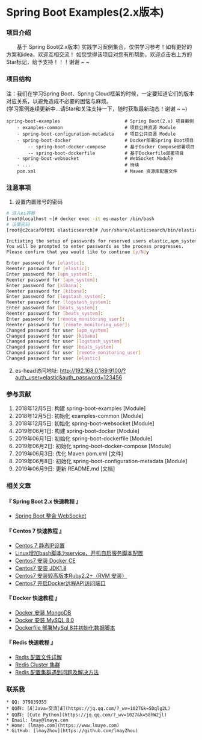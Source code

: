 # Spring Boot Examples(2.x版本)

### 项目介绍
&emsp;&emsp;基于 Spring Boot(2.x版本) 实践学习案例集合，仅供学习参考！如有更好的方案和idea，欢迎互相交流！
如您觉得该项目对您有所帮助，欢迎点击右上方的Star标记，给予支持！！！谢谢 ~ ~

### 项目结构
注：我们在学习Spring Boot、Spring Cloud框架的时候，一定要知道它们的版本对应关系，以避免造成不必要的困恼与麻烦。   
(学习案例连续更新中...请Star和关注支持一下，随时获取最新动态！谢谢 ~ ~)

    spring-boot-examples                        # Spring Boot(2.x) 项目案例
        - examples-common                       # 项目公共资源 Module
        - spring-boot-configuration-metadata    # 项目公共资源 Module
        - spring-boot-docker                    # Docker部署Spring Boot项目
            -- spring-boot-docker-compose       # 基于Docker Compose部署项目
            -- spring-boot-dockerfile           # 基于Dockerfile部署项目
        - spring-boot-websocket                 # WebSocket Module
        - ...                                   # 待续
        pom.xml                                 # Maven 资源库配置文件

### 注意事项
1. 设置内置账号的密码
```bash
# 进入es容器
[root@localhost ~]# docker exec -it es-master /bin/bash
# 设置密码
[root@c2cacaf0f691 elasticsearch]# /usr/share/elasticsearch/bin/elasticsearch-setup-passwords interactive

Initiating the setup of passwords for reserved users elastic,apm_system,kibana,logstash_system,beats_system,remote_monitoring_user.
You will be prompted to enter passwords as the process progresses.
Please confirm that you would like to continue [y/N]y

Enter password for [elastic]: 
Reenter password for [elastic]: 
Enter password for [apm_system]: 
Reenter password for [apm_system]: 
Enter password for [kibana]: 
Reenter password for [kibana]: 
Enter password for [logstash_system]: 
Reenter password for [logstash_system]: 
Enter password for [beats_system]: 
Reenter password for [beats_system]: 
Enter password for [remote_monitoring_user]: 
Reenter password for [remote_monitoring_user]: 
Changed password for user [apm_system]
Changed password for user [kibana]
Changed password for user [logstash_system]
Changed password for user [beats_system]
Changed password for user [remote_monitoring_user]
Changed password for user [elastic]
```

2. es-head访问地址: http://192.168.0.189:9100/?auth_user=elastic&auth_password=123456

### 参与贡献
1. 2018年12月5日: 构建 spring-boot-examples [Module]
2. 2018年12月5日: 初始化 examples-common [Module]
3. 2018年12月5日: 初始化 spring-boot-websocket [Module]
4. 2019年06月1日: 构建 spring-boot-docker [Module]
5. 2019年06月1日: 初始化 spring-boot-dockerfile [Module]
6. 2019年06月2日: 初始化 spring-boot-docker-compose [Module]
7. 2019年06月3日: 优化 Maven pom.xml [文件]
8. 2019年06月8日: 初始化 spring-boot-configuration-metadata [Module]
9. 2019年06月9日: 更新 README.md [文档]

### 相关文章
#### 『 Spring Boot 2.x 快速教程 』
- [Spring Boot 整合 WebSocket](https://www.lmaye.com/2018/12/06/20181206163745/)

#### 『 Centos 7 快速教程 』
- [Centos 7 静态IP设置](https://www.lmaye.com/2017/12/22/20180809103359/)
- [Linux增加bash脚本为service，开机自启服务脚本配置](https://www.lmaye.com/2017/12/23/20180809103413/)
- [Centos7 安装 Docker CE](hhttps://www.lmaye.com/2019/04/28/20190428183357/)
- [Centos7 安装 JDK1.8](https://www.lmaye.com/2019/04/29/20190429005630/)
- [Centos7 安装较高版本Ruby2.2+（RVM 安装）](https://www.lmaye.com/2019/01/24/20190124223042/)
- [Centos7 开启Docker远程API访问端口](https://www.lmaye.com/2019/06/04/20190604230713/)

#### 『 Docker 快速教程 』
- [Docker 安装 MongoDB](https://www.lmaye.com/2019/05/06/20190506232452/)
- [Docker 安装 MySQL 8.0](https://www.lmaye.com/2019/05/22/20190522162930/)
- [Dockerfile 部署MySql 8并初始化数据脚本](https://www.lmaye.com/2019/06/02/20190602133656/)

#### 『 Redis 快速教程 』
- [Redis 配置文件详解](https://www.lmaye.com/2018/09/06/20180906002632/)
- [Redis Cluster 集群](https://www.lmaye.com/2019/01/24/20190124212849/)
- [Redis 配置集群遇到问题及解决方法](https://www.lmaye.com/2019/01/24/20190124223656/)

### 联系我
    * QQ: 379839355
    * QQ群: [Æ┊Java✍交流┊Æ](https://jq.qq.com/?_wv=1027&k=5Dqlg2L)
    * QQ群: [Cute Python](https://jq.qq.com/?_wv=1027&k=58hW2jl)
    * Email: lmay@lmaye.com
    * Home: [lmaye.com](https://www.lmaye.com)
    * GitHub: [lmayZhou](https://github.com/lmayZhou)
